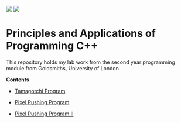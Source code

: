 ![](https://img.shields.io/badge/-C%2B%2B-blue.svg) 
![](https://img.shields.io/badge/-Goldsmiths%2C%20University%20of%20London-C5A671.svg) 



# Principles and Applications of Programming C++ 
This repository holds my lab work from the second year programming module from Goldsmiths, University of London

**Contents**
* [Tamagotchi Program](https://github.com/chxon/Principles-and-Applications-of-Programming-cpp/tree/master/ChinTamagotchi)

* [Pixel Pushing Program](https://github.com/chxon/Principles-and-Applications-of-Programming-cpp/tree/master/ChinPixelPushing)
* [Pixel Pushing Program II](https://github.com/chxon/Principles-and-Applications-of-Programming-cpp/tree/master/ChinPixelPushing%20II)
